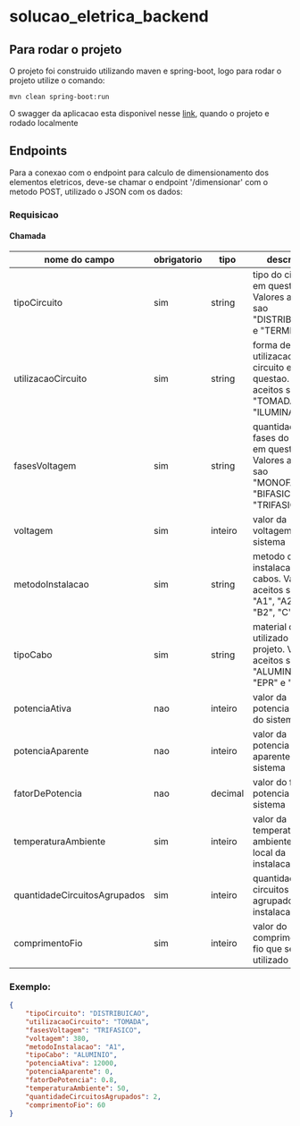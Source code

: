 # solucao_eletrica_backend

## Para rodar o projeto
O projeto foi construido utilizando maven e spring-boot, logo para rodar o projeto utilize o comando:
```
mvn clean spring-boot:run
```
O swagger da aplicacao esta disponivel nesse [link](http://localhost:8080/swagger-ui.html), quando o projeto e rodado localmente

## Endpoints
Para a conexao com o endpoint para calculo de dimensionamento dos elementos eletricos, 
deve-se chamar o endpoint '/dimensionar' com o metodo POST, utilizado o JSON com os dados:

### Requisicao

#### Chamada
| nome do campo                | obrigatorio | tipo    | descricao                                                                                              |
|------------------------------|-------------|---------|--------------------------------------------------------------------------------------------------------|
| tipoCircuito                 | sim         | string  | tipo do circuito em questao. Valores aceitos sao "DISTRIBUICAO" e "TERMINAL"                           |
| utilizacaoCircuito           | sim         | string  | forma de utilizacao do circuito em questao. Valores aceitos sao "TOMADA" e "ILUMINACAO"                |
| fasesVoltagem                | sim         | string  | quantidade de fases do circuito em questao. Valores aceitos sao "MONOFASICO", "BIFASICO" e "TRIFASICO" |
| voltagem                     | sim         | inteiro | valor da voltagem no sistema                                                                           |
| metodoInstalacao             | sim         | string  | metodo de instalacao dos cabos. Valores aceitos sao "A1", "A2", "B1", "B2", "C" e "D"                  |
| tipoCabo                     | sim         | string  | material do cabo utilizado no projeto. Valores aceitos sao "ALUMINIO", "EPR" e "PVC"                   |
| potenciaAtiva                | nao         | inteiro | valor da potencia ativa do sistema                                                                     |
| potenciaAparente             | nao         | inteiro | valor da potencia aparente do sistema                                                                  |
| fatorDePotencia              | nao         | decimal | valor do fator de potencia do sistema                                                                  |
| temperaturaAmbiente          | sim         | inteiro | valor da temperatura ambiente do local da instalacao                                                   |
| quantidadeCircuitosAgrupados | sim         | inteiro | quantidade de circuitos agrupados na instalacao                                                        |
| comprimentoFio               | sim         | inteiro | valor do comprimento do fio que sera utilizado                                                         |

### Exemplo:
```JSON
{
    "tipoCircuito": "DISTRIBUICAO",
    "utilizacaoCircuito": "TOMADA",
    "fasesVoltagem": "TRIFASICO",
    "voltagem": 380,
    "metodoInstalacao": "A1",
    "tipoCabo": "ALUMINIO",
    "potenciaAtiva": 12000,
    "potenciaAparente": 0,
    "fatorDePotencia": 0.8,
    "temperaturaAmbiente": 50,
    "quantidadeCircuitosAgrupados": 2,
    "comprimentoFio": 60
}
```
